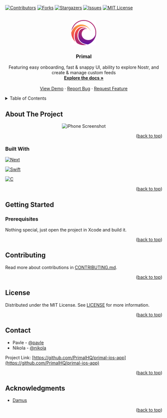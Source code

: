<!-- Improved compatibility of back to top link: See: https://github.com/othneildrew/Best-README-Template/pull/73 -->
<a name="readme-top"></a>
<!--
*** Thanks for checking out the Best-README-Template. If you have a suggestion
*** that would make this better, please fork the repo and create a pull request
*** or simply open an issue with the tag "enhancement".
*** Don't forget to give the project a star!
*** Thanks again! Now go create something AMAZING! :D
-->



<!-- PROJECT SHIELDS -->
<!--
*** I'm using markdown "reference style" links for readability.
*** Reference links are enclosed in brackets [ ] instead of parentheses ( ).
*** See the bottom of this document for the declaration of the reference variables
*** for contributors-url, forks-url, etc. This is an optional, concise syntax you may use.
*** https://www.markdownguide.org/basic-syntax/#reference-style-links
-->
[![Contributors][contributors-shield]][contributors-url]
[![Forks][forks-shield]][forks-url]
[![Stargazers][stars-shield]][stars-url]
[![Issues][issues-shield]][issues-url]
[![MIT License][license-shield]][license-url]


<!-- PROJECT LOGO -->
<br />
<div align="center">
  <a href="https://github.com/PrimalHQ/primal-ios-app">
    <img src="Primal/Assets.xcassets/LogoSplash.imageset/LogoSplash.png" alt="Logo" width="80" height="80">
  </a>

<h3 align="center">Primal</h3>

  <p align="center">
    Featuring easy onboarding, fast & snappy UI, ability to explore Nostr, and create & manage custom feeds
    <br />
    <a href="https://github.com/PrimalHQ/primal-ios-app"><strong>Explore the docs »</strong></a>
    <br />
    <br />
    <a href="https://github.com/PrimalHQ/primal-ios-app">View Demo</a>
    ·
    <a href="https://github.com/PrimalHQ/primal-ios-app/issues">Report Bug</a>
    ·
    <a href="https://github.com/PrimalHQ/primal-ios-app/issues">Request Feature</a>
  </p>
</div>



<!-- TABLE OF CONTENTS -->
<details>
  <summary>Table of Contents</summary>
  <ol>
    <li>
      <a href="#about-the-project">About The Project</a>
      <ul>
        <li><a href="#built-with">Built With</a></li>
      </ul>
    </li>
    <li>
      <a href="#getting-started">Getting Started</a>
      <ul>
        <li><a href="#prerequisites">Prerequisites</a></li>
      </ul>
    </li>
    <li><a href="#contributing">Contributing</a></li>
    <li><a href="#license">License</a></li>
    <li><a href="#contact">Contact</a></li>
    <li><a href="#acknowledgments">Acknowledgments</a></li>
  </ol>
</details>



<!-- ABOUT THE PROJECT -->
## About The Project

<div align="center">
    <img src="https://primal.net/assets/primal_iphone-834937d2.png" alt="iPhone Screenshot">
</div>

<p align="right">(<a href="#readme-top">back to top</a>)</p>

### Built With

[![Next][Xcode]][Xcode-url]

[![Swift][Swift]][Swift-url]

[![C][C]][C-url]

<p align="right">(<a href="#readme-top">back to top</a>)</p>



<!-- GETTING STARTED -->
## Getting Started

### Prerequisites

Nothing special, just open the project in Xcode and build it.

<p align="right">(<a href="#readme-top">back to top</a>)</p>

<!-- CONTRIBUTING -->
## Contributing

Read more about contributions in [CONTRIBUTING.md](CONTRIBUTING.md).

<p align="right">(<a href="#readme-top">back to top</a>)</p>

<!-- LICENSE -->
## License

Distributed under the MIT License. See [LICENSE](LICENSE) for more information.

<p align="right">(<a href="#readme-top">back to top</a>)</p>

<!-- CONTACT -->
## Contact

- Pavle - [@pavle](https://primal.net/pavle)
- Nikola - [@nikola](https://primal.net/nikola)

Project Link: [https://github.com/PrimalHQ/primal-ios-app](https://github.com/PrimalHQ/primal-ios-app)

<p align="right">(<a href="#readme-top">back to top</a>)</p>

<!-- ACKNOWLEDGMENTS -->
## Acknowledgments

* [Damus](https://github.com/damus-io/damus)

<p align="right">(<a href="#readme-top">back to top</a>)</p>

<!-- MARKDOWN LINKS & IMAGES -->
<!-- https://www.markdownguide.org/basic-syntax/#reference-style-links -->
[contributors-shield]: https://img.shields.io/github/contributors/PrimalHQ/primal-ios-app.svg?style=for-the-badge
[contributors-url]: https://github.com/PrimalHQ/primal-ios-app/graphs/contributors
[forks-shield]: https://img.shields.io/github/forks/PrimalHQ/primal-ios-app.svg?style=for-the-badge
[forks-url]: https://github.com/PrimalHQ/primal-ios-app/network/members
[stars-shield]: https://img.shields.io/github/stars/PrimalHQ/primal-ios-app.svg?style=for-the-badge
[stars-url]: https://github.com/PrimalHQ/primal-ios-app/stargazers
[issues-shield]: https://img.shields.io/github/issues/PrimalHQ/primal-ios-app.svg?style=for-the-badge
[issues-url]: https://github.com/PrimalHQ/primal-ios-app/issues
[license-shield]: https://img.shields.io/github/license/PrimalHQ/primal-ios-app.svg?style=for-the-badge
[license-url]: https://github.com/PrimalHQ/primal-ios-app/blob/master/LICENSE.txt
[product-screenshot]: https://primal.net/assets/primal_iphone-834937d2.png
[Xcode]: https://img.shields.io/badge/xcode-000000?style=for-the-badge&logo=xcode&logoColor=white
[Xcode-url]: https://developer.apple.com/xcode
[Swift]: https://img.shields.io/badge/swift-000000?style=for-the-badge&logo=swift&logoColor=white
[Swift-url]: https://www.swift.org
[C]: https://img.shields.io/badge/c-000000?style=for-the-badge&logo=c&logoColor=white
[C-url]: https://www.learn-c.org/